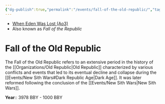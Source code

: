 ```yaml
---
{"dg-publish":true,"permalink":"/events/fall-of-the-old-republic/","tags":["event","era"]}
---
```


- [When Eden Was Lost (Ao3)](https://archiveofourown.org/works/19334440/chapters/45992584)
- Also known as *Fall of the Republic*
# Fall of the Old Republic
The Fall of the Old Republic refers to an extensive period in the history of the [[Organizations/Old Republic\|Old Republic]] characterized by various conflicts and events that led to its eventual decline and collapse during the [[Events/New Sith Wars#Dark Republic Age\|Dark Age]]. It was later reformed following the conclusion of the [[Events/New Sith Wars\|New Sith Wars]]. 

**Year**:: 3978 BBY - 1000 BBY